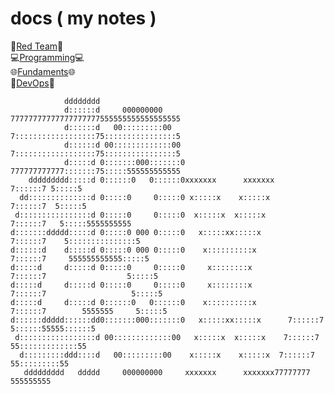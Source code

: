 # docs ( my notes )


:small_red_triangle:[Red Team](Red-Team/index-imred.md):small_red_triangle:</br> 
:computer:[Programming](Programming/index-dev.md):computer:</br>
:globe_with_meridians:[Fundaments](Fundaments/index-fundaments.mds):globe_with_meridians:</br>
:hammer:[DevOps](DevOps/index-devops.md):hammer:</br>

```
            dddddddd                                                                              
            d::::::d     000000000                         77777777777777777777555555555555555555 
            d::::::d   00:::::::::00                       7::::::::::::::::::75::::::::::::::::5 
            d::::::d 00:::::::::::::00                     7::::::::::::::::::75::::::::::::::::5 
            d:::::d 0:::::::000:::::::0                    777777777777:::::::75:::::555555555555 
    ddddddddd:::::d 0::::::0   0::::::0xxxxxxx      xxxxxxx           7::::::7 5:::::5            
  dd::::::::::::::d 0:::::0     0:::::0 x:::::x    x:::::x           7::::::7  5:::::5            
 d::::::::::::::::d 0:::::0     0:::::0  x:::::x  x:::::x           7::::::7   5:::::5555555555   
d:::::::ddddd:::::d 0:::::0 000 0:::::0   x:::::xx:::::x           7::::::7    5:::::::::::::::5  
d::::::d    d:::::d 0:::::0 000 0:::::0    x::::::::::x           7::::::7     555555555555:::::5 
d:::::d     d:::::d 0:::::0     0:::::0     x::::::::x           7::::::7                  5:::::5
d:::::d     d:::::d 0:::::0     0:::::0     x::::::::x          7::::::7                   5:::::5
d:::::d     d:::::d 0::::::0   0::::::0    x::::::::::x        7::::::7        5555555     5:::::5
d::::::ddddd::::::dd0:::::::000:::::::0   x:::::xx:::::x      7::::::7         5::::::55555::::::5
 d:::::::::::::::::d 00:::::::::::::00   x:::::x  x:::::x    7::::::7           55:::::::::::::55 
  d:::::::::ddd::::d   00:::::::::00    x:::::x    x:::::x  7::::::7              55:::::::::55   
   ddddddddd   ddddd     000000000     xxxxxxx      xxxxxxx77777777                 555555555     
```
